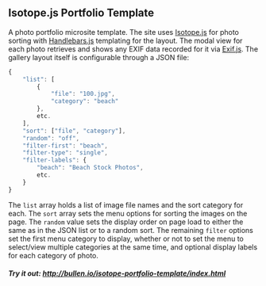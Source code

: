 ## Isotope.js Portfolio Template

A photo portfolio microsite template. The site uses [Isotope.js](http://isotope.metafizzy.co/) for photo sorting with [Handlebars.js](http://handlebarsjs.com/) templating for the layout. The modal view for each photo retrieves and shows any EXIF data recorded for it via [Exif.js](https://github.com/exif-js/exif-js). The gallery layout itself is configurable through a JSON file:

```javascript
{ 
    "list": [
        {
            "file": "100.jpg",
            "category": "beach"
        }, 
        etc.
    ],
    "sort": ["file", "category"],
    "random": "off",
    "filter-first": "beach",
    "filter-type": "single",
    "filter-labels": {
        "beach": "Beach Stock Photos",
        etc.
    }
}
```

The `list` array holds a list of image file names and the sort category for each. The `sort` array sets the menu options for sorting the images on the page. The `random` value sets the display order on page load to either the same as in the JSON list or to a random sort. The remaining `filter` options set the first menu category to display, whether or not to set the menu to select/view multiple categories at the same time, and optional display labels for each category of photo.

##### Try it out: http://bullen.io/isotope-portfolio-template/index.html